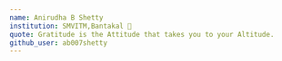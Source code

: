 ```yaml
---
name: Anirudha B Shetty
institution: SMVITM,Bantakal 🚩
quote: Gratitude is the Attitude that takes you to your Altitude.
github_user: ab007shetty
---
```

